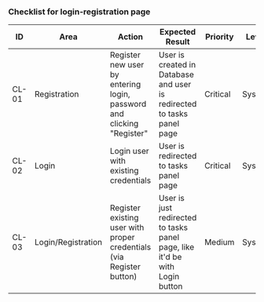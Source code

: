 ### Checklist for login-registration page

| ID | Area | Action | Expected Result | Priority | Level | Testing Type |
|---|---|---|---|---|---|---|
| CL-01 | Registration | Register new user by entering login, password and clicking "Register" | User is created in Database and user is redirected to tasks panel page | Critical | System | Critical Path, API |
| CL-02 | Login | Login user with existing credentials | User is redirected to tasks panel page | Critical | System | Critical Path, API |
| CL-03 | Login/Registration | Register existing user with proper credentials (via Register button) | User is just redirected to tasks panel page, like it'd be with Login button | Medium | System | Critical Path, API |
